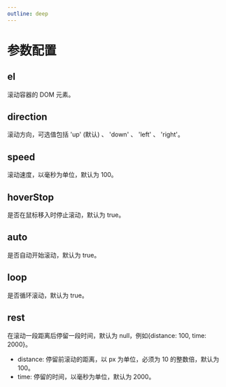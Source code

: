 ```yaml
---
outline: deep
---
```


# 参数配置

## el

滚动容器的 DOM 元素。

## direction

滚动方向，可选值包括 'up' (默认) 、 'down' 、 'left' 、 'right'。

## speed

滚动速度，以毫秒为单位，默认为 100。

## hoverStop

是否在鼠标移入时停止滚动，默认为 true。

## auto

是否自动开始滚动，默认为 true。

## loop

是否循环滚动，默认为 true。

## rest

在滚动一段距离后停留一段时间，默认为 null，例如{distance: 100, time: 2000}。

- distance: 停留前滚动的距离，以 px 为单位，必须为 10 的整数倍，默认为 100。
- time: 停留的时间，以毫秒为单位，默认为 2000。
